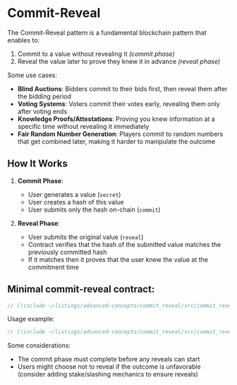 # Commit-Reveal

The Commit-Reveal pattern is a fundamental blockchain pattern that enables to:
1. Commit to a value without revealing it *(commit phase)*
2. Reveal the value later to prove they knew it in advance *(reveal phase)*

Some use cases:
- **Blind Auctions**: Bidders commit to their bids first, then reveal them after the bidding period
- **Voting Systems**: Voters commit their votes early, revealing them only after voting ends
- **Knowledge Proofs/Attestations**: Proving you knew information at a specific time without revealing it immediately
- **Fair Random Number Generation**: Players commit to random numbers that get combined later, making it harder to manipulate the outcome

## How It Works

1. **Commit Phase**:
   - User generates a value (`secret`)
   - User creates a hash of this value
   - User submits only the hash on-chain (`commit`)

2. **Reveal Phase**:
   - User submits the original value (`reveal`)
   - Contract verifies that the hash of the submitted value matches the previously committed hash
   - If it matches then it proves that the user knew the value at the commitment time

## Minimal commit-reveal contract:

```rust
// [!include ~/listings/advanced-concepts/commit_reveal/src/commit_reveal.cairo:contract]
```

Usage example:
```rust
// [!include ~/listings/advanced-concepts/commit_reveal/src/commit_reveal.cairo:offchain]
```

Some considerations:
- The commit phase must complete before any reveals can start
- Users might choose not to reveal if the outcome is unfavorable (consider adding stake/slashing mechanics to ensure reveals)

